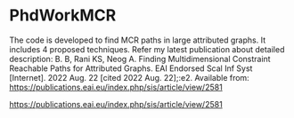 # PhdWorkMCR
The code is developed to find MCR paths in large attributed graphs. It includes 4 proposed techniques.
Refer my latest publication about detailed description: 
B. B, Rani KS, Neog A. Finding Multidimensional Constraint Reachable Paths for Attributed Graphs.
EAI Endorsed Scal Inf Syst [Internet]. 2022 Aug. 22 [cited 2022 Aug. 22];:e2. Available from: https://publications.eai.eu/index.php/sis/article/view/2581

https://publications.eai.eu/index.php/sis/article/view/2581
